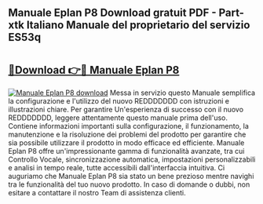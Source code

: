 ## Manuale Eplan P8 Download gratuit PDF - Part-xtk Italiano Manuale del proprietario del servizio ES53q

# <h2><a href="http://dfbejjy.blite.top/?on=Manuale+Eplan+P8">🔗Download 👉🔴 Manuale Eplan P8</a></h2>

[![Manuale Eplan P8 download](https://i.imgur.com/lujVjoI.png)](http://dfbejjy.blite.top/?on=Manuale+Eplan+P8)
Messa in servizio questo Manuale semplifica la configurazione e l'utilizzo del nuovo REDDDDDDD con istruzioni e illustrazioni chiare. Per garantire Un'esperienza di successo con il nuovo REDDDDDDD, leggere attentamente questo manuale prima dell'uso. Contiene informazioni importanti sulla configurazione, il funzionamento, la manutenzione e la risoluzione dei problemi del prodotto per garantire che sia possibile utilizzare il prodotto in modo efficace ed efficiente. Manuale Eplan P8 offre un'impressionante gamma di funzionalità avanzate, tra cui Controllo Vocale, sincronizzazione automatica, impostazioni personalizzabili e analisi in tempo reale, tutte accessibili dall'interfaccia intuitiva. Ci auguriamo che Manuale Eplan P8 sia stato un bene prezioso mentre navighi tra le funzionalità del tuo nuovo prodotto. In caso di domande o dubbi, non esitare a contattare il nostro Team di assistenza clienti.
